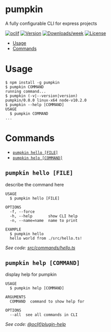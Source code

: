 pumpkin
=======

A fully configurable CLI for express projects

[![oclif](https://img.shields.io/badge/cli-oclif-brightgreen.svg)](https://oclif.io)
[![Version](https://img.shields.io/npm/v/pumpkin.svg)](https://npmjs.org/package/pumpkin)
[![Downloads/week](https://img.shields.io/npm/dw/pumpkin.svg)](https://npmjs.org/package/pumpkin)
[![License](https://img.shields.io/npm/l/pumpkin.svg)](https://github.com/LeopoldBriand-bot/PumpkinCLI/blob/master/package.json)

<!-- toc -->
* [Usage](#usage)
* [Commands](#commands)
<!-- tocstop -->
# Usage
<!-- usage -->
```sh-session
$ npm install -g pumpkin
$ pumpkin COMMAND
running command...
$ pumpkin (-v|--version|version)
pumpkin/0.0.0 linux-x64 node-v10.2.0
$ pumpkin --help [COMMAND]
USAGE
  $ pumpkin COMMAND
...
```
<!-- usagestop -->
# Commands
<!-- commands -->
* [`pumpkin hello [FILE]`](#pumpkin-hello-file)
* [`pumpkin help [COMMAND]`](#pumpkin-help-command)

## `pumpkin hello [FILE]`

describe the command here

```
USAGE
  $ pumpkin hello [FILE]

OPTIONS
  -f, --force
  -h, --help       show CLI help
  -n, --name=name  name to print

EXAMPLE
  $ pumpkin hello
  hello world from ./src/hello.ts!
```

_See code: [src/commands/hello.ts](https://github.com/LeopoldBriand-bot/PumpkinCLI/blob/v0.0.0/src/commands/hello.ts)_

## `pumpkin help [COMMAND]`

display help for pumpkin

```
USAGE
  $ pumpkin help [COMMAND]

ARGUMENTS
  COMMAND  command to show help for

OPTIONS
  --all  see all commands in CLI
```

_See code: [@oclif/plugin-help](https://github.com/oclif/plugin-help/blob/v3.1.0/src/commands/help.ts)_
<!-- commandsstop -->
